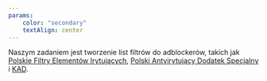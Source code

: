 ```yaml
---
params:
    color: "secondary"
    textAlign: center 
---
```

Naszym zadaniem jest tworzenie list filtrów do adblockerów, takich jak [Polskie Filtry Elementów Irytujących](https://polishannoyancefilters.netlify.app), [Polski Antyirytujący Dodatek Specjalny](https://github.com/FiltersHeroes/PolishAntiAnnoyingSpecialSupplement/) i [KAD](https://kadantiscam.netlify.app).
